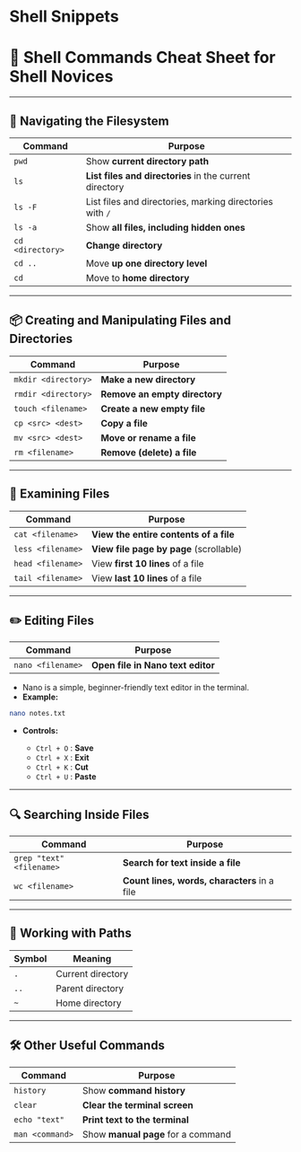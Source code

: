 # Shell Snippets

# 🐚 Shell Commands Cheat Sheet for Shell Novices

---

## 📁 **Navigating the Filesystem**

| Command          | Purpose                                                  |
| ---------------- | -------------------------------------------------------- |
| `pwd`            | Show **current directory path**                          |
| `ls`             | **List files and directories** in the current directory  |
| `ls -F`          | List files and directories, marking directories with `/` |
| `ls -a`          | Show **all files, including hidden ones**                |
| `cd <directory>` | **Change directory**                                     |
| `cd ..`          | Move **up one directory level**                          |
| `cd`             | Move to **home directory**                               |

---

## 📦 **Creating and Manipulating Files and Directories**

| Command             | Purpose                       |
| ------------------- | ----------------------------- |
| `mkdir <directory>` | **Make a new directory**      |
| `rmdir <directory>` | **Remove an empty directory** |
| `touch <filename>`  | **Create a new empty file**   |
| `cp <src> <dest>`   | **Copy a file**               |
| `mv <src> <dest>`   | **Move or rename a file**     |
| `rm <filename>`     | **Remove (delete) a file**    |

---

## 📜 **Examining Files**

| Command           | Purpose                                 |
| ----------------- | --------------------------------------- |
| `cat <filename>`  | **View the entire contents of a file**  |
| `less <filename>` | **View file page by page** (scrollable) |
| `head <filename>` | View **first 10 lines** of a file       |
| `tail <filename>` | View **last 10 lines** of a file        |

---

## ✏️ **Editing Files**

| Command           | Purpose                           |
| ----------------- | --------------------------------- |
| `nano <filename>` | **Open file in Nano text editor** |

* Nano is a simple, beginner-friendly text editor in the terminal.
* **Example:**

```bash
nano notes.txt
```

* **Controls:**

  * `Ctrl + O` : **Save**
  * `Ctrl + X` : **Exit**
  * `Ctrl + K` : **Cut**
  * `Ctrl + U` : **Paste**

---

## 🔍 **Searching Inside Files**

| Command                  | Purpose                                      |
| ------------------------ | -------------------------------------------- |
| `grep "text" <filename>` | **Search for text inside a file**            |
| `wc <filename>`          | **Count lines, words, characters** in a file |

---

## 🔗 **Working with Paths**

| Symbol | Meaning           |
| ------ | ----------------- |
| `.`    | Current directory |
| `..`   | Parent directory  |
| `~`    | Home directory    |

---

## 🛠 **Other Useful Commands**

| Command         | Purpose                            |
| --------------- | ---------------------------------- |
| `history`       | Show **command history**           |
| `clear`         | **Clear the terminal screen**      |
| `echo "text"`   | **Print text to the terminal**     |
| `man <command>` | Show **manual page** for a command |
